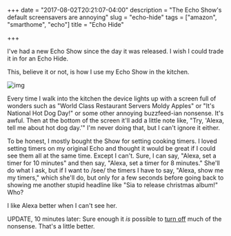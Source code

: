 +++
date = "2017-08-02T20:21:07-04:00"
description = "The Echo Show's default screensavers are annoying"
slug = "echo-hide"
tags = ["amazon", "smarthome", "echo"]
title = "Echo Hide"

+++

I've had a new Echo Show since the day it was released. I 
wish I could trade it in for an Echo Hide. 

This, believe it or not, is how I use my Echo Show in the kitchen.

![img](/img/2017/echo-hide.jpg)


Every time I walk into the kitchen the device lights up with a screen full of
wonders such as "World Class Restaurant Servers Moldy Apples" or "It's National
Hot Dog Day!" or some other annoying buzzfeed-ian nonsense. It's awful. Then at
the bottom of the screen it'll add a little note like, "Try, 'Alexa, tell me
about hot dog day.'" I'm never doing that, but I can't ignore it either.

To be honest, I mostly bought the Show for setting cooking timers. I loved
setting timers on my original Echo and thought it would be great if I
could see them all at the same time. Except I can't. Sure, I can
say, "Alexa, set a timer for 10 minutes" and then say, "Alexa, set a
timer for 8 minutes." She'll do what I ask, but if I want to /see/ the
timers I have to say, "Alexa, show me my timers," which she'll do, but
only for a few seconds before going back to showing me another stupid
headline like "Sia to release christmas album!" Who?

I like Alexa better when I can't see her.

UPDATE, 10 minutes later: Sure enough it _is_ possible to [turn off](https://www.howtogeek.com/316254/how-to-customize-your-echo-shows-home-screen/) much of the nonsense. That's a little better.

